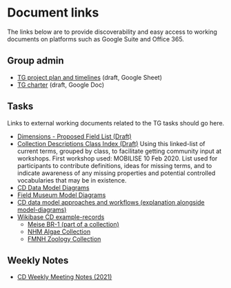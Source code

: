 # Document links

The links below are to provide discoverability and easy access to working documents on platforms such as Google Suite and Office 365. 

## Group admin 

* [TG project plan and timelines](https://docs.google.com/spreadsheets/d/1LmQvzOUeO4gbZAnHQPYsqxOwJYg9SqdiNT4guJkJ8RU) (draft, Google Sheet)
* [TG charter](https://docs.google.com/document/d/1Kgcx2dzD3xZv1PpYqzQa3NiaNimtWJasYT9PgAOL0eg) (draft, Google Doc)

## Tasks

Links to external working documents related to the TG tasks should go here.

* [Dimensions - Proposed Field List (Draft)](https://docs.google.com/document/d/13intzQGmcqvOpdWUyaGQHl-GEgs_sHPWy1-MBdIrIT4/edit#heading=h.tw24ksesj1bb)
* [Collection Descriptions Class Index (Draft)](https://docs.google.com/spreadsheets/d/1w8DMgUwl7tf-9AXQOpT6IRQeMuUbxUZlJwQinrtUvAs/edit?usp=sharing) Using this linked-list of current terms, grouped by class, to facilitate getting community input at workshops. First workshop used: MOBILISE 10 Feb 2020. List used for participants to contribute definitions, ideas for missing terms, and to indicate awareness of any missing properties and potential controlled vocabularies that may be in existence.
* [CD Data Model Diagrams](https://docs.google.com/spreadsheets/d/1dqy_7jctWgHSK9uieEKr9OUb1b9UPSr_fvdwOOH76ug)
* [Field Museum Model Diagrams](https://app.diagrams.net/#G1PlZXt3VvbE4_6JlLW6M4_8OgB6g2fHuR)
* [CD data model approaches and workflows (explanation alongside model-diagrams)](https://docs.google.com/document/d/1O98iJHUomDJ1NPi3Smzr6RSAAusNZyjKMc8wP2dGVeE/edit#heading=h.h55im9iwxhk3)
* [Wikibase CD example-records](https://tdwg-cd.wiki.opencura.com/)
  * [Meise BR-1 (part of a collection)](https://tdwg-cd.wiki.opencura.com/wiki/Item:Q128)
  * [NHM Algae Collection](https://tdwg-cd.wiki.opencura.com/wiki/Item:Q165)
  * [FMNH Zoology Collection](https://tdwg-cd.wiki.opencura.com/wiki/Item:Q141)

## Weekly Notes

* [CD Weekly Meeting Notes (2021)](https://docs.google.com/document/d/16RCOisUhdl3h9ZmV2tZFHaRxnzdSfKbQKXKEaFKFAdA/)
